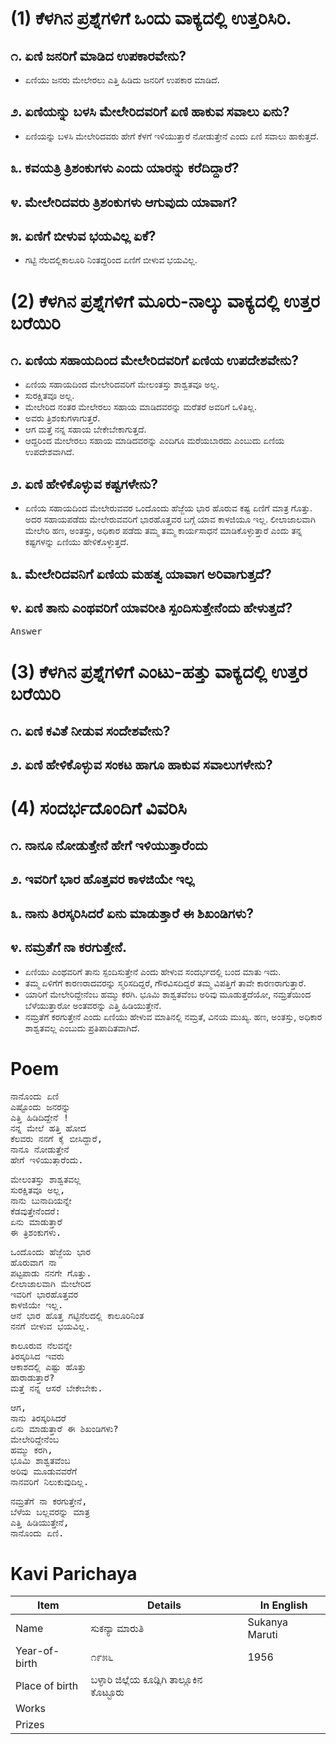 # (1) ಕೆಳಗಿನ ಪ್ರಶ್ನೆಗಳಿಗೆ ಒಂದು ವಾಕ್ಯದಲ್ಲಿ ಉತ್ತರಿಸಿರಿ.
## ೧. ಏಣಿ ಜನರಿಗೆ ಮಾಡಿದ ಉಪಕಾರವೇನು?
* ಏಣಿಯು ಜನರು ಮೇಲೇರಲು ಎತ್ತಿ ಹಿಡಿದು ಜನರಿಗೆ ಉಪಕಾರ ಮಾಡಿದೆ.

## ೨. ಏಣಿಯನ್ನು ಬಳಸಿ ಮೇಲೇರಿದವರಿಗೆ ಏಣಿ ಹಾಕುವ ಸವಾಲು ಏನು?
* ಏಣಿಯನ್ನು ಬಳಸಿ ಮೇಲೇರಿದವರು ಹೇಗೆ ಕೆಳಗೆ ಇಳಿಯುತ್ತಾರೆ ನೋಡುತ್ತೇನೆ ಎಂದು ಏಣಿ ಸವಾಲು ಹಾಕುತ್ತದೆ.

## ೩. ಕವಯತ್ರಿ ತ್ರಿಶಂಕುಗಳು ಎಂದು ಯಾರನ್ನು ಕರೆದಿದ್ದಾರೆ?
## ೪. ಮೇಲೇರಿದವರು ತ್ರಿಶಂಕುಗಳು ಆಗುವುದು ಯಾವಾಗ?
## ೫. ಏಣಿಗೆ ಬೀಳುವ ಭಯವಿಲ್ಲ ಏಕೆ?
* ಗಟ್ಟಿ ನೆಲದಲ್ಲಿಕಾಲೂರಿ ನಿಂತದ್ದರಿಂದ ಏಣಿಗೆ ಬೀಳುವ ಭಯವಿಲ್ಲ.

# (2) ಕೆಳಗಿನ ಪ್ರಶ್ನೆಗಳಿಗೆ ಮೂರು-ನಾಲ್ಕು ವಾಕ್ಯದಲ್ಲಿ ಉತ್ತರ ಬರೆಯಿರಿ
## ೧. ಏಣಿಯ ಸಹಾಯದಿಂದ ಮೇಲೇರಿದವರಿಗೆ ಏಣಿಯ ಉಪದೇಶವೇನು?
* ಏಣಿಯ ಸಹಾಯದಿಂದ ಮೇಲೇರಿದವರಿಗೆ ಮೇಲಂತಸ್ತು ಶಾಶ್ವತವೂ ಅಲ್ಲ.
* ಸುರಕ್ಷಿತವೂ ಅಲ್ಲ.
* ಮೇಲೇರಿದ ನಂತರ ಮೇಲೇರಲು ಸಹಾಯ ಮಾಡಿದವರನ್ನು ಮರೆತರೆ ಅವರಿಗೆ ಒಳಿತಿಲ್ಲ.
* ಅವರು ತ್ರಿಶಂಕುಗಳಾಗುತ್ತರೆ.
* ಆಗ ಮತ್ತೆ ನನ್ನ ಸಹಾಯ ಬೇಕೇಬೇಕಾಗುತ್ತದೆ.
* ಆದ್ದರಿಂದ ಮೇಲೇರಲು ಸಹಾಯ ಮಾಡಿದವರನ್ನು ಎಂದಿಗೂ ಮರೆಯಬಾರದು ಎಂಬುದು ಏಣಿಯ ಉಪದೇಶವಾಗಿದೆ.

## ೨. ಏಣಿ ಹೇಳಿಕೊಳ್ಳುವ ಕಷ್ಟಗಳೇನು?
* ಏಣಿಯ ಸಹಾಯದಿಂದ ಮೇಲೇರುವವರ ಒಂದೊಂದು ಹೆಜ್ಜೆಯ ಭಾರ ಹೊರುವ ಕಷ್ಟ ಏಣಿಗೆ ಮಾತ್ರ ಗೊತ್ತು. ಅದರ ಸಹಾಯಪಡೆದು ಮೇಲೇರುವವರಿಗೆ ಭಾರಹೊತ್ತವರ ಬಗ್ಗೆ ಯಾವ ಕಾಳಜಿಯೂ ಇಲ್ಲ. ಲೀಲಾಜಾಲವಾಗಿ ಮೇಲೇರಿ ಹಣ, ಅಂತಸ್ತು, ಅಧಿಕಾರ ಪಡೆದು ತಮ್ಮ
ತಮ್ಮ ಕಾರ್ಯಸಾಧನೆ ಮಾಡಿಕೊಳ್ಳುತ್ತಾರೆ ಎಂದು ತನ್ನ ಕಷ್ಟಗಳನ್ನು ಏಣಿಯು ಹೇಳಿಕೊಳ್ಳುತ್ತದೆ.

## ೩. ಮೇಲೇರಿದವನಿಗೆ ಏಣಿಯ ಮಹತ್ವ ಯಾವಾಗ ಅರಿವಾಗುತ್ತದೆ?
## ೪. ಏಣಿ ತಾನು ಎಂಥವರಿಗೆ ಯಾವರೀತಿ ಸ್ಪಂದಿಸುತ್ತೇನೆಂದು ಹೇಳುತ್ತದೆ?

<pre>
Answer
</pre>

# (3) ಕೆಳಗಿನ ಪ್ರಶ್ನೆಗಳಿಗೆ ಎಂಟು-ಹತ್ತು  ವಾಕ್ಯದಲ್ಲಿ ಉತ್ತರ ಬರೆಯಿರಿ
## ೧. ಏಣಿ ಕವಿತೆ ನೀಡುವ ಸಂದೇಶವೇನು?
## ೨. ಏಣಿ ಹೇಳಿಕೊಳ್ಳುವ ಸಂಕಟ ಹಾಗೂ ಹಾಕುವ ಸವಾಲುಗಳೇನು?

# (4) ಸಂದರ್ಭದೊಂದಿಗೆ ವಿವರಿಸಿ
## ೧. ನಾನೂ ನೋಡುತ್ತೇನೆ ಹೇಗೆ ಇಳಿಯುತ್ತಾರೆಂದು
## ೨. ಇವರಿಗೆ ಭಾರ ಹೊತ್ತವರ ಕಾಳಜಿಯೇ ಇಲ್ಲ
## ೩. ನಾನು ತಿರಸ್ಕರಿಸಿದರೆ ಏನು ಮಾಡುತ್ತಾರೆ ಈ ಶಿಖಂಡಿಗಳು?
## ೪. ನಮ್ರತೆಗೆ ನಾ ಕರಗುತ್ತೇನೆ.
* ಏಣಿಯು ಎಂಥವರಿಗೆ ತಾನು ಸ್ಪಂದಿಸುತ್ತೇನೆ ಎಂದು ಹೇಳುವ ಸಂದರ್ಭದಲ್ಲಿ ಬಂದ ಮಾತು ಇದು.
* ತಮ್ಮ ಏಳಿಗೆಗೆ ಕಾರಣರಾದವರನ್ನು ಸ್ಮರಿಸದಿದ್ದರೆ, ಗೌರವಿಸದಿದ್ದರೆ ತಮ್ಮ ವಿಪತ್ತಿಗೆ ತಾವೇ ಕಾರಣರಾಗುತ್ತಾರೆ.
* ಯಾರಿಗೆ ಮೇಲೇರಿದ್ದೇನೆಂಬ ಹಮ್ಮು ಕರಗಿ. ಭೂಮಿ ಶಾಶ್ವತವೆಂಬ ಅರಿವು ಮೂಡುತ್ತದೆಯೋ, ನಮ್ರತೆಯಿಂದ ಬೆಳೆಯುತ್ತಾರೋ ಅಂತವರನ್ನು ಎತ್ತಿ ಹಿಡಿಯುತ್ತೇನೆ.
* ನಮ್ರತೆಗೆ ಕರಗುತ್ತೇನೆ ಎಂದು ಏಣಿಯು ಹೇಳುವ ಮಾತಿನಲ್ಲಿ ನಮ್ರತೆ, ವಿನಯ ಮುಖ್ಯ. ಹಣ, ಅಂತಸ್ತು, ಅಧಿಕಾರ ಶಾಶ್ವತವಲ್ಲ ಎಂಬುದು ಪ್ರತಿಪಾದಿತವಾಗಿದೆ.

# Poem
<pre>
ನಾನೊಂದು ಏಣಿ
ಎಷ್ಟೊಂದು ಜನರನ್ನು
ಎತ್ತಿ ಹಿಡಿದಿದ್ದೇನೆ !
ನನ್ನ ಮೇಲೆ ಹತ್ತಿ ಹೋದ
ಕೆಲವರು ನನಗೆ ಕೈ ಬೀಸಿದ್ದಾರೆ,
ನಾನೂ ನೋಡುತ್ತೇನೆ
ಹೇಗೆ ಇಳಿಯುತ್ತಾರೆಂದು.
</pre>
<pre>
ಮೇಲಂತಸ್ತು ಶಾಶ್ವತವಲ್ಲ
ಸುರಕ್ಷಿತವೂ ಅಲ್ಲ,
ನಾನು ಬುನಾದಿಯನ್ನೇ
ಕೆಡವುತ್ತೇನೆಂದರೆ:
ಏನು ಮಾಡುತ್ತಾರೆ
ಈ ತ್ರಿಶಂಕುಗಳು.
</pre>
<pre>
ಒಂದೊಂದು ಹೆಜ್ಜೆಯ ಭಾರ
ಹೊರುವಾಗ ನಾ
ಪಟ್ಟಪಾಡು ನನಗೇ ಗೊತ್ತು.
ಲೀಲಾಜಾಲವಾಗಿ ಮೇಲೇರಿದ
ಇವರಿಗೆ ಭಾರಹೊತ್ತವರ
ಕಾಳಜಿಯೇ ಇಲ್ಲ.
ಆನೆ ಭಾರ ಹೊತ್ತ ಗಟ್ಟಿನೆಲದಲ್ಲಿ ಕಾಲೂರಿನಿಂತ
ನನಗೆ ಬೀಳುವ ಭಯವಿಲ್ಲ.
</pre>
<pre>
ಕಾಲೂರುವ ನೆಲವನ್ನೇ
ತಿರಸ್ಕರಿಸಿದ ಇವರು
ಆಕಾಶದಲ್ಲಿ ಎಷ್ಟು ಹೊತ್ತು
ಹಾರಾಡುತ್ತಾರೆ?
ಮತ್ತೆ ನನ್ನ ಆಸರೆ ಬೇಕೇಬೇಕು.
</pre>
<pre>
ಆಗ,
ನಾನು ತಿರಸ್ಕರಿಸಿದರೆ
ಏನು ಮಾಡುತ್ತಾರೆ ಈ ಶಿಖಂಡಿಗಳು?
ಮೇಲೇರಿದ್ದೇನೆಂಬ
ಹಮ್ಮು ಕರಗಿ,
ಭೂಮಿ ಶಾಶ್ವತವೆಂಬ
ಅರಿವು ಮೂಡುವವರೆಗೆ
ನಾನವರಿಗೆ ನಿಲುಕುವುದಿಲ್ಲ.
</pre>
<pre>
ನಮ್ರತೆಗೆ ನಾ ಕರಗುತ್ತೇನೆ,
ಬೆಳೆಯ ಬಲ್ಲವರನ್ನು ಮಾತ್ರ
ಎತ್ತಿ ಹಿಡಿಯುತ್ತೇನೆ,
ನಾನೊಂದು ಏಣಿ.
</pre>

# Kavi Parichaya
|Item | Details| In English|
|-|-|-|
|Name |ಸುಕನ್ಯಾ ಮಾರುತಿ| Sukanya Maruti
|Year-of-birth|೧೯೫೬| 1956
|Place of birth|ಬಳ್ಳಾರಿ ಜಿಲ್ಲೆಯ ಕೂಡ್ಲಿಗಿ ತಾಲ್ಲೂಕಿನ ಕೊಟ್ಟೂರು | 
|Works| |  
|Prizes|  | 

